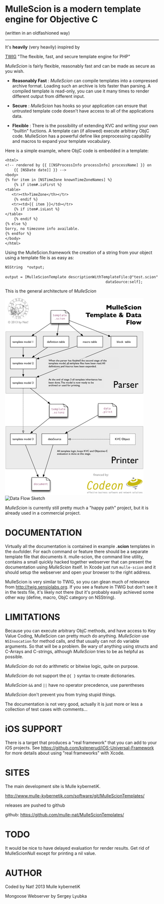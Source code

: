 
MulleScion is a modern template engine for Objective C
=============
(written in an oldfashioned way)
***

It's **heavily** (very heavily) inspired by 

[TWIG]("http://twig.sensiolabs.org/") "The flexible, fast, and secure template 
engine for PHP"

*MulleScion* is fairly flexible, reasonably fast and can be made as
 secure as you wish. 
 
* **Reasonably 
Fast** :      *MulleScion* can compile templates into a compressed 
               archive format. Loading such an archive is lots faster than 
               parsing. A compiled template is read-only, you can use it many 
               times to render different output from different input.

* **Secure** :   *MulleScion* has hooks so your application can ensure 
               that untrusted template code doesn't have access to all of the
               applications data.

* **Flexible** :    There is the possibility of extending KVC and writing your 
               own "builtin" fuctions. A template can (if allowed) execute
               arbitrary ObjC code. MulleScion has a powerful define like 
               preprocessing capability and macros to expand your template 
               vocabulary.
               
Here is a simple example, where ObjC code is embedded in a template:
 
	<html>
	<!-- rendered by {{ [[NSProcessInfo processInfo] processName] }} on 
        {{ [NSDate date]] }} -->
	<body>
	{% for item in [NSTimeZone knownTimeZoneNames] %}
	    {% if item#.isFirst %}
	<table>
	   <tr><th>TimeZone</th></tr>
	    {% endif %}	
	   <tr><td>{{ item }}</td></tr>
	    {% if item#.isLast %}
	</table>
	    {% endif %}
	{% else %}
	Sorry, no timezone info available.
	{% endfor %}
	</body>
	</html>


Using the MulleScion.framework the creation of a string from your 
object using a template file is as easy as:

	NSString  *output;
	 
	output = [MulleScionTemplate descriptionWithTemplateFile:@"test.scion"
    	                                          dataSource:self];

This is the general architecture of *MulleScion*

![](/dox/MulleScionDataFlow.png "Data Flow Sketch")
![](http://www.mulle-kybernetik.com/software/git/MulleScion/raw/master/dox/MulleScionDataFlow.png "Data Flow Sketch")

*MulleScion* is currently still pretty much a "happy path" project, but 
it is already used in a commercial project.



DOCUMENTATION
=============

Virtually all the documentation is contained in example **.scion** templates 
in the `dox`folder. For each command or feature there should be a separate 
template file that documents it. mulle-scion, the command line utility, contains 
a small quickly hacked together webserver that can present the documentation 
using *MulleScion* itself.
In Xcode just run `mulle-scion` and it should setup the webserver and open your 
browser to the right address.

MulleScion is very similar to TWIG, so you can glean much of relevance from 
<http://twig.sensiolabs.org>. If you see a feature in TWIG but don't see it in 
the tests file, it's likely not there (but it's probably easily achieved some 
other way (define, macro, ObjC category on NSString).


LIMITATIONS
=============
Because you can execute arbitrary ObjC methods, and have access to Key Value
Coding, MulleScion can pretty much do anything. *MulleScion* use 
`NSInvocation` for method calls, and that usually can not do variable arguments. 
So that will be a problem. Be wary of anything using structs and C-Arrays and 
C-strings, although *MulleScion* tries to be as helpful as possible.

*MulleScion* do not do arithmetic or bitwise logic, quite on purpose.

*MulleScion* do not support the `@{ }` syntax to create dictionaries.

*MulleScion* `&&` and `||` have no operator precedence, use parentheses

*MulleScion* don't prevent you from trying stupid things.

The documentation is not very good, actually it is just more or less a 
collection of test cases with comments...


iOS SUPPORT
=============
There is a target that produces a "real framework" that you can add to your iOS
projects. See https://github.com/kstenerud/iOS-Universal-Framework for more 
details about using "real frameworks" with Xcode.


SITES
=============
The main development site is Mulle kybernetiK. 

http://www.mulle-kybernetik.com/software/git/MulleScionTemplates/

releases are pushed to github

github: https://github.com/mulle-nat/MulleScionTemplates/


TODO
=============
It would be nice to have delayed evaluation for render results.
Get rid of MulleScionNull except for printing a nil value.


AUTHOR
=============
Coded by Nat!
2013 Mulle kybernetiK

Mongoose Webserver by
Sergey Lyubka 
